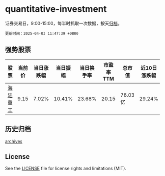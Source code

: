 # quantitative-investment

证券交易日，9:00-15:00，每半时抓取一次数据，按天[归档](archives)。

`更新时间：2025-04-03 11:47:39 +0800`

## 强势股票

|股票|当前价|当日涨跌幅|当日振幅|当日换手率|市盈率TTM|总市值|近10日涨跌幅|
|----|----|----|----|----|----|----|----|
|[海陆重工](https://xueqiu.com/S/SZ002255)|9.15|7.02%|10.41%|23.68%|20.15|76.03亿|29.24%|

## 历史归档

[archives](archives)

## License

See the [LICENSE](LICENSE) file for license rights and limitations (MIT).
